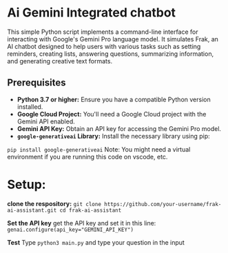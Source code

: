 # Ai Gemini Integrated chatbot

This simple Python script implements a command-line interface for interacting with Google's Gemini Pro language model. It simulates Frak, an AI chatbot designed to help users with various tasks such as setting reminders, creating lists, answering questions, summarizing information, and generating creative text formats.

## Prerequisites

* **Python 3.7 or higher:** Ensure you have a compatible Python version installed.
* **Google Cloud Project:** You'll need a Google Cloud project with the Gemini API enabled.
* **Gemini API Key:** Obtain an API key for accessing the Gemini Pro model.
* **`google-generativeai` Library:** Install the necessary library using pip:


`pip install google-generativeai`
Note: You might need a virtual environment if you are running this code on vscode, etc.



# Setup:
**clone the respository:**
`git clone https://github.com/your-username/frak-ai-assistant.git
cd frak-ai-assistant`

**Set the API key**
get the API key and set it in this line: `genai.configure(api_key="GEMINI_API_KEY")`

**Test**
Type `python3 main.py` and type your question in the input

